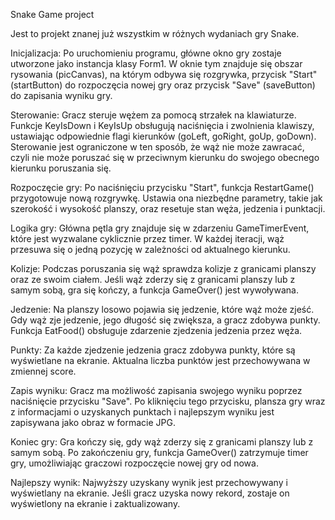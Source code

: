Snake Game project

Jest to projekt znanej już wszystkim w różnych wydaniach gry Snake. 

Inicjalizacja: Po uruchomieniu programu, główne okno gry zostaje utworzone jako instancja klasy Form1. W oknie tym znajduje się obszar rysowania (picCanvas), na którym odbywa się rozgrywka, przycisk "Start" (startButton) do rozpoczęcia nowej gry oraz przycisk "Save" (saveButton) do zapisania wyniku gry.

Sterowanie: Gracz steruje wężem za pomocą strzałek na klawiaturze. Funkcje KeyIsDown i KeyIsUp obsługują naciśnięcia i zwolnienia klawiszy, ustawiając odpowiednie flagi kierunków (goLeft, goRight, goUp, goDown). Sterowanie jest ograniczone w ten sposób, że wąż nie może zawracać, czyli nie może poruszać się w przeciwnym kierunku do swojego obecnego kierunku poruszania się.

Rozpoczęcie gry: Po naciśnięciu przycisku "Start", funkcja RestartGame() przygotowuje nową rozgrywkę. Ustawia ona niezbędne parametry, takie jak szerokość i wysokość planszy, oraz resetuje stan węża, jedzenia i punktacji.

Logika gry: Główna pętla gry znajduje się w zdarzeniu GameTimerEvent, które jest wyzwalane cyklicznie przez timer. W każdej iteracji, wąż przesuwa się o jedną pozycję w zależności od aktualnego kierunku.

Kolizje: Podczas poruszania się wąż sprawdza kolizje z granicami planszy oraz ze swoim ciałem. Jeśli wąż zderzy się z granicami planszy lub z samym sobą, gra się kończy, a funkcja GameOver() jest wywoływana.

Jedzenie: Na planszy losowo pojawia się jedzenie, które wąż może zjeść. Gdy wąż zje jedzenie, jego długość się zwiększa, a gracz zdobywa punkty. Funkcja EatFood() obsługuje zdarzenie zjedzenia jedzenia przez węża.

Punkty: Za każde zjedzenie jedzenia gracz zdobywa punkty, które są wyświetlane na ekranie. Aktualna liczba punktów jest przechowywana w zmiennej score.

Zapis wyniku: Gracz ma możliwość zapisania swojego wyniku poprzez naciśnięcie przycisku "Save". Po kliknięciu tego przycisku, plansza gry wraz z informacjami o uzyskanych punktach i najlepszym wyniku jest zapisywana jako obraz w formacie JPG.

Koniec gry: Gra kończy się, gdy wąż zderzy się z granicami planszy lub z samym sobą. Po zakończeniu gry, funkcja GameOver() zatrzymuje timer gry, umożliwiając graczowi rozpoczęcie nowej gry od nowa.

Najlepszy wynik: Najwyższy uzyskany wynik jest przechowywany i wyświetlany na ekranie. Jeśli gracz uzyska nowy rekord, zostaje on wyświetlony na ekranie i zaktualizowany.
